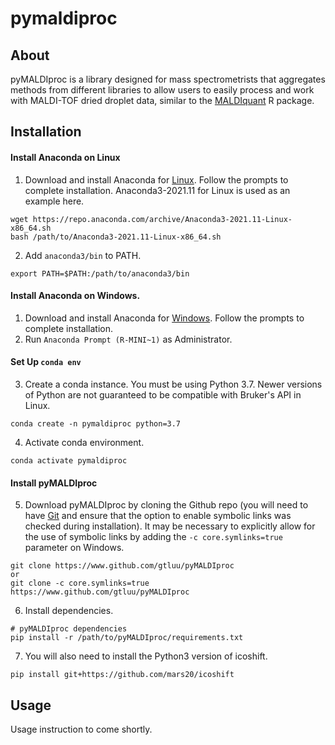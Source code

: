 # pymaldiproc

## About

pyMALDIproc is a library designed for mass spectrometrists that aggregates methods from different libraries to allow users to easily process and work with MALDI-TOF dried droplet data, similar to the [MALDIquant](https://cran.r-project.org/web/packages/MALDIquant/index.html) R package.

## Installation

#### Install Anaconda on Linux

1. Download and install Anaconda for [Linux](https://repo.anaconda.com/archive/Anaconda3-2021.11-Linux-x86_64.sh). 
Follow the prompts to complete installation. Anaconda3-2021.11 for Linux is used as an example here.
```
wget https://repo.anaconda.com/archive/Anaconda3-2021.11-Linux-x86_64.sh
bash /path/to/Anaconda3-2021.11-Linux-x86_64.sh
```
2. Add ```anaconda3/bin``` to PATH.
```
export PATH=$PATH:/path/to/anaconda3/bin
```

#### Install Anaconda on Windows.

1. Download and install Anaconda for [Windows](https://repo.anaconda.com/archive/Anaconda3-2021.11-Windows-x86_64.exe). 
Follow the prompts to complete installation.
2. Run ```Anaconda Prompt (R-MINI~1)``` as Administrator.

#### Set Up ```conda env```

3. Create a conda instance. You must be using Python 3.7. Newer versions of Python are not guaranteed to be compatible 
with Bruker's API in Linux.
```
conda create -n pymaldiproc python=3.7
```
4. Activate conda environment.
```
conda activate pymaldiproc
```

#### Install pyMALDIproc

5. Download pyMALDIproc by cloning the Github repo (you will need to have [Git](https://git-scm.com/downloads) and 
ensure that the option to enable symbolic links was checked during installation). It may be necessary to explicitly
allow for the use of symbolic links by adding the ```-c core.symlinks=true``` parameter on Windows.
```
git clone https://www.github.com/gtluu/pyMALDIproc
or
git clone -c core.symlinks=true https://www.github.com/gtluu/pyMALDIproc
```
6. Install dependencies.
```
# pyMALDIproc dependencies
pip install -r /path/to/pyMALDIproc/requirements.txt
```
7. You will also need to install the Python3 version of icoshift.
```
pip install git+https://github.com/mars20/icoshift
```

## Usage

Usage instruction to come shortly.
